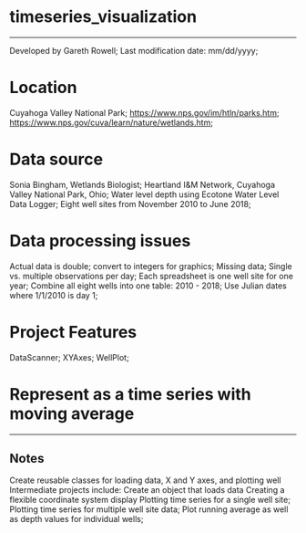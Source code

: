 # timeseries_visualization
---------------------------------------
Developed by Gareth Rowell;
Last modification date: mm/dd/yyyy;

# Location
Cuyahoga Valley National Park;
https://www.nps.gov/im/htln/parks.htm;
https://www.nps.gov/cuva/learn/nature/wetlands.htm;

# Data source
  Sonia Bingham, Wetlands Biologist; 
  Heartland I&M Network, Cuyahoga Valley National Park, Ohio; 
  Water level depth using Ecotone Water Level Data Logger;
  Eight well sites from November 2010 to June 2018;
  
# Data processing issues
  Actual data is double; convert to integers for graphics;
  Missing data;
  Single vs. multiple observations per day;
  Each spreadsheet is one well site for one year;
  Combine all eight wells into one table: 2010 - 2018;
  Use Julian dates where 1/1/2010 is day 1;

# Project Features
  DataScanner;
  XYAxes;
  WellPlot;
  
  

# Represent as a time series with moving average



---------------------------------------
Notes
---------------------------------------


Create reusable classes for loading data, X and Y axes, and plotting well
Intermediate projects include:
Create an object that loads data
Creating a flexible coordinate system display
Plotting time series for a single well site;
Plotting time series for multiple well site data;
Plot running average as well as depth values for individual wells;


